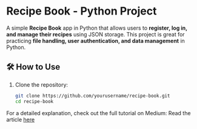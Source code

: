 # Recipe Book - Python Project  

A simple **Recipe Book** app in Python that allows users to **register, log in, and manage their recipes** using JSON storage. This project is great for practicing **file handling, user authentication, and data management** in Python.  

## 🛠 How to Use  
1. Clone the repository:  
   ```bash
   git clone https://github.com/yourusername/recipe-book.git
   cd recipe-book


For a detailed explanation, check out the full tutorial on Medium: Read the article [here](https://medium.com/@mujahxd/master-python-with-this-fun-recipe-book-project-f3cc2fe8c3c3)
